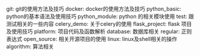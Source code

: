 git: git的使用方法及技巧
docker: docker的使用方法及技巧
python_basic: python的基本语法及使用技巧
python_module: python 的相关模块使用
test: 跟测试相关的一些内容
celery_demo: 关于celery的使用
flask_project: flask 项目及使用技巧
platform: 项目代码及函数解析
database: 数据库相关
regular: 正则表达式
open_source: 相关开源项目的使用
linux: linux及shell相关的操作
algorithm: 算法相关

